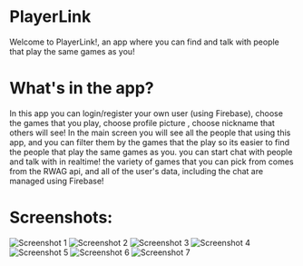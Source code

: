 # PlayerLink
Welcome to PlayerLink!, an app where you can find and talk with people that play the same games as you!

# What's in the app?
In this app you can login/register your own user (using Firebase), choose the games that you play, choose profile picture , choose nickname that others will see!
In the main screen you will see all the people that using this app, and you can filter them by the games that the play so its easier to find the people that play the same games as you.
you can start chat with people and talk with in realtime!
the variety of games that you can pick from comes from the RWAG api, and all of the user's data, including the chat are managed using Firebase!

# Screenshots:
![Screenshot 1](/playerlink%20pics/1.png)
![Screenshot 2](/playerlink%20pics/2.png)
![Screenshot 3](/playerlink%20pics/3.png)
![Screenshot 4](/playerlink%20pics/4.png)
![Screenshot 5](/playerlink%20pics/5.png)
![Screenshot 6](/playerlink%20pics/6.png)
![Screenshot 7](/playerlink%20pics/7.png)

